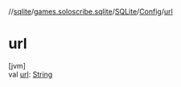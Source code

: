 //[sqlite](../../../../index.md)/[games.soloscribe.sqlite](../../index.md)/[SQLite](../index.md)/[Config](index.md)/[url](url.md)

# url

[jvm]\
val [url](url.md): [String](https://kotlinlang.org/api/core/kotlin-stdlib/kotlin/-string/index.html)
